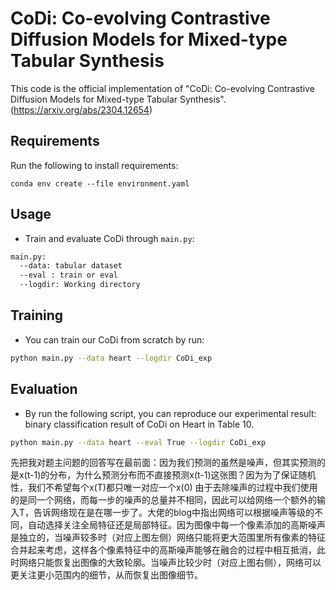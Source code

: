 # CoDi: Co-evolving Contrastive Diffusion Models for Mixed-type Tabular Synthesis
This code is the official implementation of "CoDi: Co-evolving Contrastive Diffusion Models for Mixed-type Tabular Synthesis".
(https://arxiv.org/abs/2304.12654)

## Requirements
Run the following to install requirements:
```setup
conda env create --file environment.yaml
```

## Usage
* Train and evaluate CoDi through `main.py`:
```sh
main.py:
  --data: tabular dataset
  --eval : train or eval
  --logdir: Working directory
```

## Training
* You can train our CoDi from scratch by run:
```bash
python main.py --data heart --logdir CoDi_exp
```

## Evaluation
* By run the following script, you can reproduce our experimental result: 
    binary classification result of CoDi on Heart in Table 10. 
```bash
python main.py --data heart --eval True --logdir CoDi_exp
```

先把我对题主问题的回答写在最前面：因为我们预测的虽然是噪声，但其实预测的是x(t-1)的分布，为什么预测分布而不直接预测x(t-1)这张图？因为为了保证随机性，我们不希望每个x(T)都只唯一对应一个x(0)
由于去除噪声的过程中我们使用的是同一个网络，而每一步的噪声的总量并不相同，因此可以给网络一个额外的输入T，告诉网络现在是在哪一步了。大佬的blog中指出网络可以根据噪声等级的不同，自动选择关注全局特征还是局部特征。因为图像中每一个像素添加的高斯噪声是独立的，当噪声较多时（对应上图左侧）网络只能将更大范围里所有像素的特征合并起来考虑，这样各个像素特征中的高斯噪声能够在融合的过程中相互抵消，此时网络只能恢复出图像的大致轮廓。当噪声比较少时（对应上图右侧），网络可以更关注更小范围内的细节，从而恢复出图像细节。